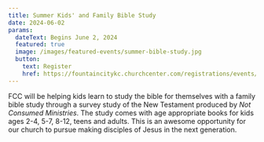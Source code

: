 ```yaml
---
title: Summer Kids' and Family Bible Study
date: 2024-06-02
params:
  dateText: Begins June 2, 2024
  featured: true
  image: /images/featured-events/summer-bible-study.jpg
  button:
    text: Register
    href: https://fountaincitykc.churchcenter.com/registrations/events/2267968
---
```

FCC will be helping kids learn to study the bible for themselves with a family bible study through a survey study of the New Testament produced by _Not Consumed Ministries_. The study comes with age appropriate books for kids ages 2-4, 5-7, 8-12, teens and adults. This is an awesome opportunity for our church to pursue making disciples of Jesus in the next generation.

